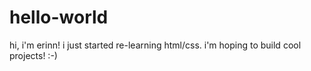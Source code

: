 # hello-world

hi, i'm erinn! i just started re-learning html/css.
i'm hoping to build cool projects! :-)
